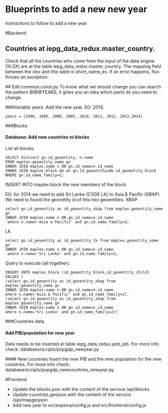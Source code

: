 # Blueprints to add a new new year

Instructions to follow to add a new year

#Backend

## Countries at iepg_data_redux.master_country.
Check that all the countries who come from the input of the data engine (XLSX) are at the table iepg_data_redux.master_country. The mapping field between the xlsx and this table is short_name_es. If an error happens, flux throws an exception.


## Edit common.const.py
To know what we should change you can search the pattern @@@YEARS, it gives you an idea which parts do you need to change. 

###Variable years. 
Add the new year. EG: 2014.
```
years = [1990, 1995, 2000, 2005, 2010, 2011, 2012, 2013,2014]
```

###Blocks

#### Database: Add new countries to blocks

List all blocks:
```
SELECT distinct gn.id_geoentity, n.name
FROM maplex.geoentity_name gn
INNER JOIN maplex.name n ON gn.id_name=n.id_name
INNER JOIN maplex.block mb on gn.id_geoentity=mb.id_geoentity_block
WHERE gn.id_name_family=2;
```

INSERT INTO maplex.block the new members of the block.

EG: for 2014 we need to add Sri Lanka (CODE LK) to Asia & Pacific (XBAP). We need to found the geonetity id of this two geoentities.
XBAP
```
select gn.id_geoentity as id_geoentity_xbap from maplex.geoentity_name gn
INNER JOIN maplex.name n ON gn.id_name=n.id_name
 where n.name='Asia & Pacific' and gn.id_name_family=2;
 ```
 LK
```
select gn.id_geoentity as id_geoentity_lk from maplex.geoentity_name gn
INNER JOIN maplex.name n ON gn.id_name=n.id_name
 where n.name='Sri Lanka' and gn.id_name_family=2;
 ```

 Query to execute (all together): 
 ```
 INSERT INTO maplex.block (id_geoentity_block,id_geoentity_child) VALUES (
 (select gn.id_geoentity as id_geoentity_xbap from maplex.geoentity_name gn
INNER JOIN maplex.name n ON gn.id_name=n.id_name
 where n.name='Asia & Pacific' and gn.id_name_family=2),
 (select gn.id_geoentity as id_geoentity_xbap from maplex.geoentity_name gn
INNER JOIN maplex.name n ON gn.id_name=n.id_name
 where n.name='Sri Lanka' and gn.id_name_family=2))
```

###Countries data

#### Add PIB/population for new year
Data needs to be inserted at table iepg_data_redux.pob_pib. For more info check: database/scripts/popgdp_newyear.py

#### New countries
Insert the new PIB and the new population for the new countries. For more info check: database/scripts/popgdp_newcountries_newyear.py

#Frontend

- Update the blocks.json with the content of the service /api/blocks
- Update countries.geojson with the content of the service /api/mapgeojson
- Add new year to src/explora/config.js and src/frontend/config.js



    



